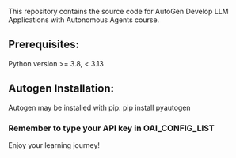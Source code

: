 This repository contains the source code for AutoGen Develop LLM Applications with Autonomous Agents course.

## Prerequisites:
Python version >= 3.8, < 3.13

## Autogen Installation:
Autogen may be installed with pip:
pip install pyautogen

### Remember to type your API key in OAI_CONFIG_LIST

Enjoy your learning journey!
